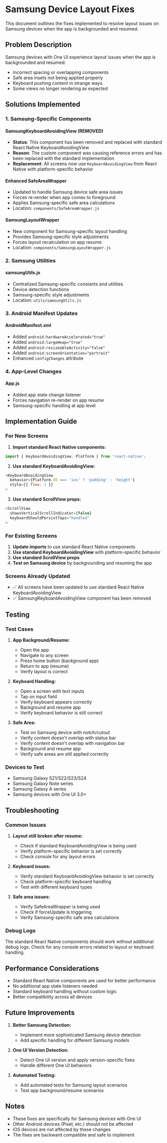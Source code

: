 # Samsung Device Layout Fixes

This document outlines the fixes implemented to resolve layout issues on Samsung devices when the app is backgrounded and resumed.

## Problem Description

Samsung devices with One UI experience layout issues when the app is backgrounded and resumed:
- Incorrect spacing or overlapping components
- Safe area insets not being applied properly
- Keyboard pushing content in strange ways
- Some views no longer rendering as expected

## Solutions Implemented

### 1. Samsung-Specific Components

#### SamsungKeyboardAvoidingView (REMOVED)
- **Status**: This component has been removed and replaced with standard React Native KeyboardAvoidingView
- **Reason**: The custom component was causing reference errors and has been replaced with the standard implementation
- **Replacement**: All screens now use `KeyboardAvoidingView` from React Native with platform-specific behavior

#### Enhanced SafeAreaWrapper
- Updated to handle Samsung device safe area issues
- Forces re-render when app comes to foreground
- Applies Samsung-specific safe area calculations
- Location: `components/SafeAreaWrapper.js`

#### SamsungLayoutWrapper
- New component for Samsung-specific layout handling
- Provides Samsung-specific style adjustments
- Forces layout recalculation on app resume
- Location: `components/SamsungLayoutWrapper.js`

### 2. Samsung Utilities

#### samsungUtils.js
- Centralized Samsung-specific constants and utilities
- Device detection functions
- Samsung-specific style adjustments
- Location: `utils/samsungUtils.js`

### 3. Android Manifest Updates

#### AndroidManifest.xml
- Added `android:hardwareAccelerated="true"`
- Added `android:largeHeap="true"`
- Added `android:resizeableActivity="false"`
- Added `android:screenOrientation="portrait"`
- Enhanced `configChanges` attribute

### 4. App-Level Changes

#### App.js
- Added app state change listener
- Forces navigation re-render on app resume
- Samsung-specific handling at app level

## Implementation Guide

### For New Screens

1. **Import standard React Native components:**
```javascript
import { KeyboardAvoidingView, Platform } from 'react-native';
```

2. **Use standard KeyboardAvoidingView:**
```javascript
<KeyboardAvoidingView 
  behavior={Platform.OS === 'ios' ? 'padding' : 'height'}
  style={{ flex: 1 }}
>
```

3. **Use standard ScrollView props:**
```javascript
<ScrollView 
  showsVerticalScrollIndicator={false}
  keyboardShouldPersistTaps="handled"
>
```

### For Existing Screens

1. **Update imports** to use standard React Native components
2. **Use standard KeyboardAvoidingView** with platform-specific behavior
3. **Use standard ScrollView props**
4. **Test on Samsung device** by backgrounding and resuming the app

### Screens Already Updated

- ✅ All screens have been updated to use standard React Native KeyboardAvoidingView
- ✅ SamsungKeyboardAvoidingView component has been removed

## Testing

### Test Cases

1. **App Background/Resume:**
   - Open the app
   - Navigate to any screen
   - Press home button (background app)
   - Return to app (resume)
   - Verify layout is correct

2. **Keyboard Handling:**
   - Open a screen with text inputs
   - Tap on input field
   - Verify keyboard appears correctly
   - Background and resume app
   - Verify keyboard behavior is still correct

3. **Safe Area:**
   - Test on Samsung device with notch/cutout
   - Verify content doesn't overlap with status bar
   - Verify content doesn't overlap with navigation bar
   - Background and resume app
   - Verify safe areas are still applied correctly

### Devices to Test

- Samsung Galaxy S21/S22/S23/S24
- Samsung Galaxy Note series
- Samsung Galaxy A series
- Samsung devices with One UI 3.0+

## Troubleshooting

### Common Issues

1. **Layout still broken after resume:**
   - Check if standard KeyboardAvoidingView is being used
   - Verify platform-specific behavior is set correctly
   - Check console for any layout errors

2. **Keyboard issues:**
   - Verify standard KeyboardAvoidingView behavior is set correctly
   - Check platform-specific keyboard handling
   - Test with different keyboard types

3. **Safe area issues:**
   - Verify SafeAreaWrapper is being used
   - Check if forceUpdate is triggering
   - Verify Samsung-specific safe area calculations

### Debug Logs

The standard React Native components should work without additional debug logs. Check for any console errors related to layout or keyboard handling.

## Performance Considerations

- Standard React Native components are used for better performance
- No additional app state listeners needed
- Standard keyboard handling without custom logic
- Better compatibility across all devices

## Future Improvements

1. **Better Samsung Detection:**
   - Implement more sophisticated Samsung device detection
   - Add specific handling for different Samsung models

2. **One UI Version Detection:**
   - Detect One UI version and apply version-specific fixes
   - Handle different One UI behaviors

3. **Automated Testing:**
   - Add automated tests for Samsung layout scenarios
   - Test app background/resume scenarios

## Notes

- These fixes are specifically for Samsung devices with One UI
- Other Android devices (Pixel, etc.) should not be affected
- iOS devices are not affected by these changes
- The fixes are backward compatible and safe to implement 